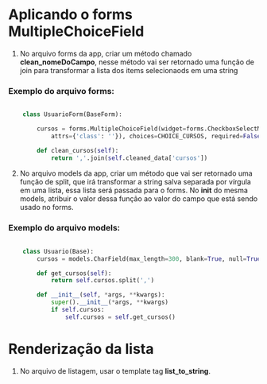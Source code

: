 # Aplicando o forms MultipleChoiceField

1. No arquivo forms da app, criar um método chamado __clean_nomeDoCampo__, nesse método vai ser retornado uma função de join para transformar a lista dos items selecionaods em uma string

### Exemplo do arquivo forms:

```python hl_lines="2 3" 

    class UsuarioForm(BaseForm):

        cursos = forms.MultipleChoiceField(widget=forms.CheckboxSelectMultiple(
            attrs={'class': ''}), choices=CHOICE_CURSOS, required=False)

        def clean_cursos(self):
            return ','.join(self.cleaned_data['cursos'])
```

2. No arquivo models da app, criar um método que vai ser retornado uma função de split, que irá transformar a string salva separada por vírgula em uma lista, essa lista será passada para o forms.
    No __init__ do mesma models, atribuir o valor dessa função ao valor do campo que está sendo usado no forms.

### Exemplo do arquivo models:

```python hl_lines="2 3" 
    
    class Usuario(Base):
        cursos = models.CharField(max_length=300, blank=True, null=True)

        def get_cursos(self):
            return self.cursos.split(',')

        def __init__(self, *args, **kwargs):
            super().__init__(*args, **kwargs)
            if self.cursos:
                self.cursos = self.get_cursos()
```

# Renderização da lista 

1. No arquivo de listagem, usar o template tag __list_to_string__.
